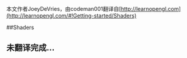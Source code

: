 本文作者JoeyDeVries，由codeman001翻译自[http://learnopengl.com](http://learnopengl.com/#!Getting-started/Shaders)

##Shaders

未翻译完成...
---
